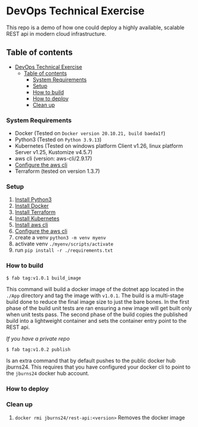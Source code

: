 # DevOps Technical Exercise
This repo is a demo of how one could deploy a highly available, scalable REST api in modern cloud infrastructure.

## Table of contents
- [DevOps Technical Exercise](#devops-technical-exercise)
  - [Table of contents](#table-of-contents)
    - [System Requirements](#system-requirements)
    - [Setup](#setup)
    - [How to build](#how-to-build)
    - [How to deploy](#how-to-deploy)
    - [Clean up](#clean-up)

### System Requirements
- Docker (Tested on `Docker version 20.10.21, build baeda1f`)
- Python3 (Tested on `Python 3.9.13`)
- Kubernetes (Tested on windows platform Client v1.26, linux platform Server v1.25, Kustomize v4.5.7)
- aws cli (version: aws-cli/2.9.17)
- [Configure the aws cli](https://docs.aws.amazon.com/cli/latest/userguide/cli-chap-configure.html)
- Terraform (tested on version 1.3.7)

### Setup
1) [Install Python3](https://www.python.org/downloads/)
2) [Install Docker](https://docs.docker.com/get-docker/)
3) [Install Terraform](https://developer.hashicorp.com/terraform/tutorials/aws-get-started/install-cli)
4) [Install Kubernetes](https://kubernetes.io/docs/setup/)
5) [Install aws cli](https://docs.aws.amazon.com/cli/latest/userguide/getting-started-install.html)
6) [Configure the aws cli](https://docs.aws.amazon.com/cli/latest/userguide/cli-chap-configure.html)
7) create a venv `python3 -m venv myenv`
8) activate venv `./myenv/scripts/activate`
9) run `pip install -r ./requirements.txt`

### How to build
```
$ fab tag:v1.0.1 build_image
```
This command will build a docker image of the dotnet app located in the `./App` directory and tag the image with `v1.0.1`. The build is a multi-stage build done to reduce the final image size to just the bare bones. In the first phase of the build unit tests are ran ensuring a new image will get built only when unit tests pass. The second phase of the build copies the published build into a lightweight container and sets the container entry point to the REST api.

_If you have a private repo_
```
$ fab tag:v1.0.2 publish
```
Is an extra command that by default pushes to the public docker hub jburns24. This requires that you have configured your docker cli to point to the `jburns24` docker hub account.

### How to deploy

### Clean up
1) `docker rmi jburns24/rest-api:<version>` Removes the docker image
